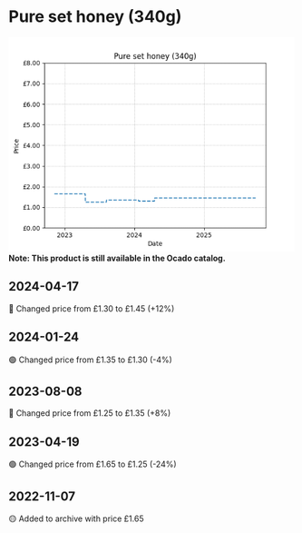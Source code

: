 # Pure set honey (340g)
![](charts/product-520104011.png)
**Note: This product is still available in the Ocado catalog.**
## 2024-04-17
🔴 Changed price from £1.30 to £1.45 (+12%)
## 2024-01-24
🟢 Changed price from £1.35 to £1.30 (-4%)
## 2023-08-08
🔴 Changed price from £1.25 to £1.35 (+8%)
## 2023-04-19
🟢 Changed price from £1.65 to £1.25 (-24%)
## 2022-11-07
🟡 Added to archive with price £1.65